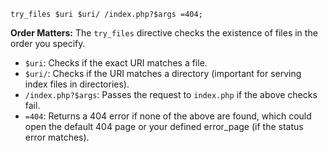 
```
try_files $uri $uri/ /index.php?$args =404;
```

**Order Matters:** The `try_files` directive checks the existence of files in the order you specify.
- `$uri`: Checks if the exact URI matches a file.
- `$uri/`: Checks if the URI matches a directory (important for serving index files in directories).
- `/index.php?$args`: Passes the request to `index.php` if the above checks fail.
- `=404`: Returns a 404 error if none of the above are found, which could open the default 404 page or your defined error_page (if the status error matches).


